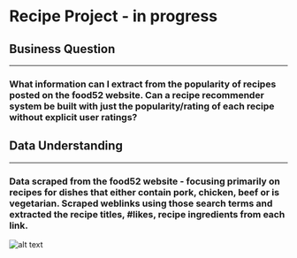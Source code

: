 # Recipe Project - in progress
## Business Question
----
### What information can I extract from the popularity of recipes posted on the food52 website. Can a recipe recommender system be built with just the popularity/rating of each recipe without explicit user ratings?

## Data Understanding
----
### Data scraped from the food52 website - focusing primarily on recipes for dishes that either contain pork, chicken, beef or is vegetarian.  Scraped weblinks using those search terms and extracted the recipe titles, #likes, recipe ingredients from each link.  
![alt text](https://github.com/pineda-vv/Data-Science-Projects/blob/master/recipe_project/data/distribution.png)
